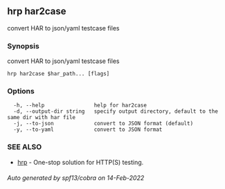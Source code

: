 ## hrp har2case

convert HAR to json/yaml testcase files

### Synopsis

convert HAR to json/yaml testcase files

```
hrp har2case $har_path... [flags]
```

### Options

```
  -h, --help                help for har2case
  -d, --output-dir string   specify output directory, default to the same dir with har file
  -j, --to-json             convert to JSON format (default)
  -y, --to-yaml             convert to JSON format
```

### SEE ALSO

* [hrp](hrp.md)	 - One-stop solution for HTTP(S) testing.

###### Auto generated by spf13/cobra on 14-Feb-2022
